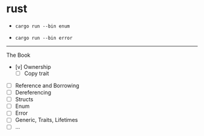 # rust

- `cargo run --bin enum`

- `cargo run --bin error`


---

The Book

- [v] Ownership 
  - [ ] Copy trait
- [ ] Reference and Borrowing
- [ ] Dereferencing
- [ ] Structs
- [ ] Enum
- [ ] Error
- [ ] Generic, Traits, Lifetimes
- [ ] ...
